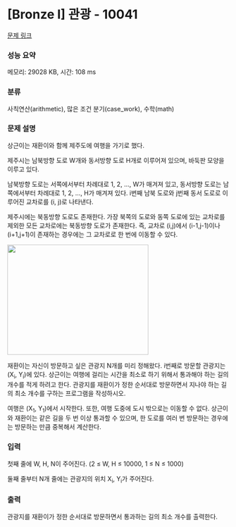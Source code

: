 # [Bronze I] 관광 - 10041 

[문제 링크](https://www.acmicpc.net/problem/10041) 

### 성능 요약

메모리: 29028 KB, 시간: 108 ms

### 분류

사칙연산(arithmetic), 많은 조건 분기(case_work), 수학(math)

### 문제 설명

<p>상근이는 재환이와 함께 제주도에 여행을 가기로 했다.</p>

<p>제주시는 남북방향 도로 W개와 동서방향 도로 H개로 이루어져 있으며, 바둑판 모양을 이루고 있다.</p>

<p>남북방향 도로는 서쪽에서부터 차례대로 1, 2, ..., W가 매겨져 있고, 동서방향 도로는 남쪽에서부터 차례대로 1, 2, ..., H가 매겨져 있다. i번째 남북 도로와 j번째 동서 도로로 이루어진 교차로를 (i, j)로 나타낸다.</p>

<p>제주시에는 북동방향 도로도 존재한다. 가장 북쪽의 도로와 동쪽 도로에 있는 교차로를 제외한 모든 교차로에는 북동방향 도로가 존재한다. 즉, 교차로 (i,j)에서 (i-1,j-1)이나 (i+1,j+1)이 존재하는 경우에는 그 교차로로 한 번에 이동할 수 있다.</p>

<p><img alt="" src="" style="height:250px; width:320px"></p>

<p>재환이는 자신이 방문하고 싶은 관광지 N개를 미리 정해왔다. i번째로 방문할 관광지는 (X<sub>i</sub>, Y<sub>i</sub>)에 있다. 상근이는 여행에 걸리는 시간을 최소로 하기 위해서 통과해야 하는 길의 개수를 적게 하려고 한다. 관광지를 재환이가 정한 순서대로 방문하면서 지나야 하는 길의 최소 개수를 구하는 프로그램을 작성하시오.</p>

<p>여행은 (X<sub>1</sub>, Y<sub>1</sub>)에서 시작한다. 또한, 여행 도중에 도시 밖으로는 이동할 수 없다. 상근이와 재환이는 같은 길을 두 번 이상 통과할 수 있으며, 한 도로를 여러 번 방문하는 경우에는 방문하는 만큼 중복해서 계산한다.</p>

### 입력 

 <p>첫째 줄에 W, H, N이 주어진다. (2 ≤ W, H ≤ 10000, 1 ≤ N ≤ 1000)</p>

<p>둘째 줄부터 N개 줄에는 관광지의 위치 X<sub>i</sub>, Y<sub>i</sub>가 주어진다.</p>

### 출력 

 <p>관광지를 재환이가 정한 순서대로 방문하면서 통과하는 길의 최소 개수를 출력한다. </p>

